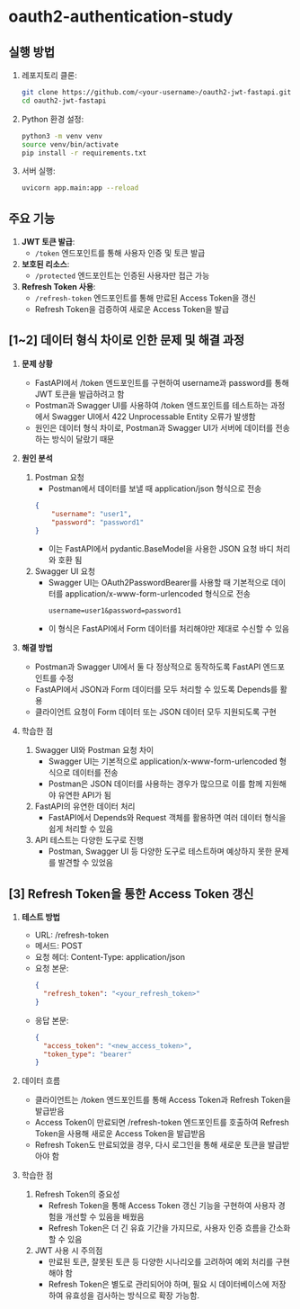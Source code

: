 # oauth2-authentication-study

## 실행 방법
1. 레포지토리 클론:
   ```bash
   git clone https://github.com/<your-username>/oauth2-jwt-fastapi.git
   cd oauth2-jwt-fastapi
   ```
2. Python 환경 설정:
    ```bash
   python3 -m venv venv
   source venv/bin/activate
   pip install -r requirements.txt
   ```

3. 서버 실행:
   ```bash
   uvicorn app.main:app --reload
   ```

## 주요 기능
1. **JWT 토큰 발급**: 
   - `/token` 엔드포인트를 통해 사용자 인증 및 토큰 발급
2. **보호된 리소스**: 
   - `/protected` 엔드포인트는 인증된 사용자만 접근 가능
3. **Refresh Token 사용**:
   - `/refresh-token` 엔드포인트를 통해 만료된 Access Token을 갱신 
   - Refresh Token을 검증하여 새로운 Access Token을 발급

## [1~2] 데이터 형식 차이로 인한 문제 및 해결 과정
1. **문제 상황**
   - FastAPI에서 /token 엔드포인트를 구현하여 username과 password를 통해 JWT 토큰을 발급하려고 함
   - Postman과 Swagger UI를 사용하여 /token 엔드포인트를 테스트하는 과정에서 Swagger UI에서 422 Unprocessable Entity 오류가 발생함 
   - 원인은 데이터 형식 차이로, Postman과 Swagger UI가 서버에 데이터를 전송하는 방식이 달랐기 때문
2. **원인 분석**
   1) Postman 요청
      - Postman에서 데이터를 보낼 때 application/json 형식으로 전송
      ```json
      {
          "username": "user1",
          "password": "password1"
      }
      ```
      - 이는 FastAPI에서 pydantic.BaseModel을 사용한 JSON 요청 바디 처리와 호환 됨
   2) Swagger UI 요청 
      - Swagger UI는 OAuth2PasswordBearer를 사용할 때 기본적으로 데이터를 application/x-www-form-urlencoded 형식으로 전송
         ```text
         username=user1&password=password1
         ```
      - 이 형식은 FastAPI에서 Form 데이터를 처리해야만 제대로 수신할 수 있음
3. **해결 방법**
   - Postman과 Swagger UI에서 둘 다 정상적으로 동작하도록 FastAPI 엔드포인트를 수정 
   - FastAPI에서 JSON과 Form 데이터를 모두 처리할 수 있도록 Depends를 활용
   - 클라이언트 요청이 Form 데이터 또는 JSON 데이터 모두 지원되도록 구현

4. 학습한 점
   1) Swagger UI와 Postman 요청 차이 
      - Swagger UI는 기본적으로 application/x-www-form-urlencoded 형식으로 데이터를 전송
      - Postman은 JSON 데이터를 사용하는 경우가 많으므로 이를 함께 지원해야 유연한 API가 됨
   2) FastAPI의 유연한 데이터 처리 
      - FastAPI에서 Depends와 Request 객체를 활용하면 여러 데이터 형식을 쉽게 처리할 수 있음
   3) API 테스트는 다양한 도구로 진행
      - Postman, Swagger UI 등 다양한 도구로 테스트하며 예상하지 못한 문제를 발견할 수 있었음

## [3] Refresh Token을 통한 Access Token 갱신
1. **테스트 방법**
   - URL: /refresh-token 
   - 메서드: POST 
   - 요청 헤더: Content-Type: application/json
   - 요청 본문:
      ```json
      {
        "refresh_token": "<your_refresh_token>"
      }
      ```
   - 응답 본문:
      ```json
      {
        "access_token": "<new_access_token>",
        "token_type": "bearer"
      }
      ```

2. 데이터 흐름
   - 클라이언트는 /token 엔드포인트를 통해 Access Token과 Refresh Token을 발급받음
   - Access Token이 만료되면 /refresh-token 엔드포인트를 호출하여 Refresh Token을 사용해 새로운 Access Token을 발급받음
   - Refresh Token도 만료되었을 경우, 다시 로그인을 통해 새로운 토큰을 발급받아야 함

3. 학습한 점
   1) Refresh Token의 중요성
      - Refresh Token을 통해 Access Token 갱신 기능을 구현하여 사용자 경험을 개선할 수 있음을 배웠음
      - Refresh Token은 더 긴 유효 기간을 가지므로, 사용자 인증 흐름을 간소화할 수 있음
   2) JWT 사용 시 주의점 
      - 만료된 토큰, 잘못된 토큰 등 다양한 시나리오를 고려하여 예외 처리를 구현해야 함
      - Refresh Token은 별도로 관리되어야 하며, 필요 시 데이터베이스에 저장하여 유효성을 검사하는 방식으로 확장 가능함.